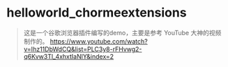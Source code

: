 # helloworld_chormeextensions

> 这是一个谷歌浏览器插件编写的demo，主要是参考 YouTube 大神的视频制作的。
> https://www.youtube.com/watch?v=Ihz11DbWdCQ&list=PLC3y8-rFHvwg2-q6Kvw3Tl_4xhxtIaNlY&index=2
